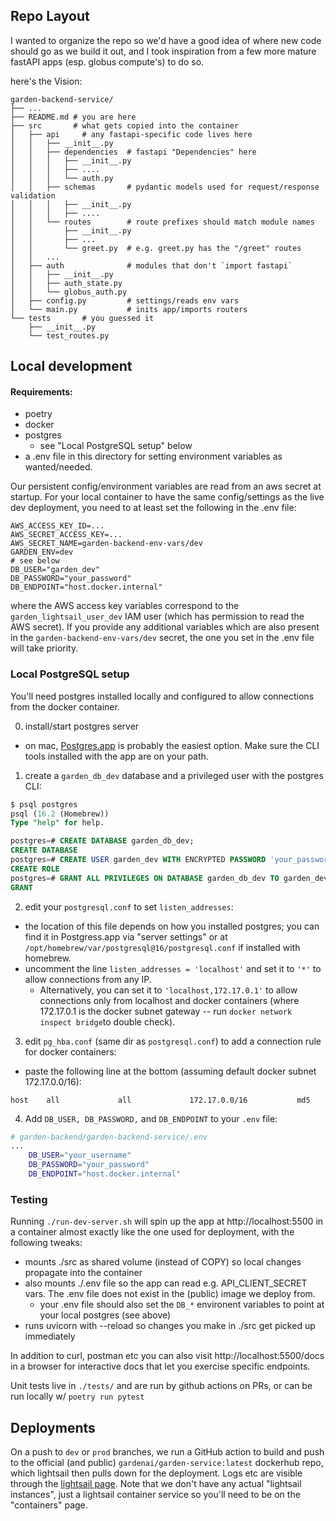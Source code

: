 ## Repo Layout
I wanted to organize the repo so we'd have a good idea of where new code should go as we build it out, and I took inspiration from a few more mature fastAPI apps (esp. globus compute's) to do so.

here's the Vision:
``` 
garden-backend-service/
├── ...
├── README.md # you are here
├── src       # what gets copied into the container 
│   ├── api     # any fastapi-specific code lives here
│   │   ├── __init__.py
│   │   ├── dependencies  # fastapi "Dependencies" here
│   │   │   ├── __init__.py
│   │   │   ├── ....
│   │   │   └── auth.py
│   │   ├── schemas       # pydantic models used for request/response validation
│   │   │   ├── __init__.py
│   │   │   ├── ....
│   │   └── routes        # route prefixes should match module names
│   │       ├── __init__.py
│   │       ├── ...
│   │       └── greet.py  # e.g. greet.py has the "/greet" routes
│   │   ... 
│   ├── auth              # modules that don't `import fastapi`
│   │   ├── __init__.py
│   │   ├── auth_state.py
│   │   └── globus_auth.py
│   ├── config.py         # settings/reads env vars
│   └── main.py           # inits app/imports routers 
└── tests       # you guessed it
    ├── __init__.py
    └── test_routes.py
```

## Local development

#### Requirements:
- poetry 
- docker
- postgres
  - see "Local PostgreSQL setup" below
- a .env file in this directory for setting environment variables as wanted/needed. 

Our persistent config/environment variables are read from an aws secret at startup. For your local container to have the same config/settings as the live dev deployment, you need to at least set the following in the .env file:

    AWS_ACCESS_KEY_ID=... 
    AWS_SECRET_ACCESS_KEY=...
    AWS_SECRET_NAME=garden-backend-env-vars/dev
    GARDEN_ENV=dev
    # see below
    DB_USER="garden_dev"
    DB_PASSWORD="your_password"
    DB_ENDPOINT="host.docker.internal"
    
where the AWS access key variables correspond to the `garden_lightsail_user_dev` IAM user (which has permission to read the AWS secret). If you provide any additional variables which are also present in the `garden-backend-env-vars/dev` secret, the one you set in the .env file will take priority. 

### Local PostgreSQL setup 
You'll need postgres installed locally and configured to allow connections from the docker container. 

0. install/start postgres server
  - on mac, [Postgres.app](https://postgresapp.com/downloads.html) is probably the easiest option. Make sure the CLI tools installed with the app are on your path. 
1. create a `garden_db_dev` database and a privileged user with the postgres CLI:

``` sql
$ psql postgres
psql (16.2 (Homebrew))
Type "help" for help.

postgres=# CREATE DATABASE garden_db_dev;
CREATE DATABASE
postgres=# CREATE USER garden_dev WITH ENCRYPTED PASSWORD 'your_password';
CREATE ROLE
postgres=# GRANT ALL PRIVILEGES ON DATABASE garden_db_dev TO garden_dev;
GRANT
```

2. edit your `postgresql.conf` to set `listen_addresses`:
  - the location of this file depends on how you installed postgres; you can find it in Postgress.app via "server settings" or at `/opt/homebrew/var/postgresql@16/postgresql.conf` if installed with homebrew.
  - uncomment the line `listen_addresses = 'localhost'` and set it to `'*'` to allow connections from any IP. 
    - Alternatively, you can set it to `'localhost,172.17.0.1'` to allow connections only from localhost and docker containers (where 172.17.0.1 is the docker subnet gateway -- run `docker network inspect bridge`to double check).
3. edit `pg_hba.conf` (same dir as `postgresql.conf`) to add a connection rule for docker containers:
  - paste the following line at the bottom (assuming default docker subnet 172.17.0.0/16):

```
host    all             all             172.17.0.0/16           md5
```

4. Add `DB_USER, DB_PASSWORD,` and `DB_ENDPOINT` to your `.env` file:

``` sh
# garden-backend/garden-backend-service/.env
...
    DB_USER="your_username"
    DB_PASSWORD="your_password"
    DB_ENDPOINT="host.docker.internal"
```

### Testing
Running `./run-dev-server.sh` will spin up the app at http://localhost:5500 in a container almost exactly like the one used for deployment, with the following tweaks:

- mounts ./src as shared volume (instead of COPY) so local changes propagate into the container
- also mounts ./.env file so the app can read e.g. API_CLIENT_SECRET vars. The .env file does not exist in the (public) image we deploy from.
  - your .env file should also set the `DB_*` environent variables to point at your local postgres (see above)
- runs uvicorn with --reload so changes you make in ./src get picked up immediately

In addition to curl, postman etc you can also visit http://localhost:5500/docs in a browser for interactive docs that let you exercise specific endpoints.

Unit tests live in `./tests/` and are run by github actions on PRs, or can be run locally w/ `poetry run pytest`

## Deployments 
On a push to `dev` or `prod` branches, we run a GitHub action to build and push to the official (and public) `gardenai/garden-service:latest` dockerhub repo, which lightsail then pulls down for the deployment. Logs etc are visible through the [lightsail page](https://lightsail.aws.amazon.com/ls/webapp/home/containers). Note that we don't have any actual "lightsail instances", just a lightsail container service so you'll need to be on the "containers" page.

